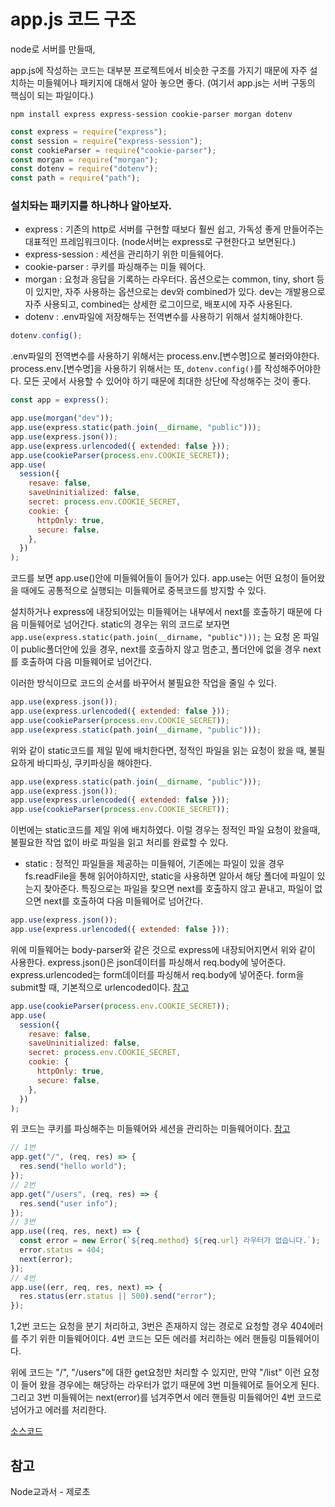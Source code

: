 # app.js 코드 구조

node로 서버를 만들때,

app.js에 작성하는 코드는 대부분 프로젝트에서 비슷한 구조를 가지기 때문에 자주 설치하는 미들웨어나 패키지에 대해서 알아 놓으면 좋다.
(여기서 app.js는 서버 구동의 핵심이 되는 파일이다.)

```
npm install express express-session cookie-parser morgan dotenv
```

```js
const express = require("express");
const session = require("express-session");
const cookieParser = require("cookie-parser");
const morgan = require("morgan");
const dotenv = require("dotenv");
const path = require("path");
```

### 설치돠는 패키지를 하나하나 알아보자.

- express : 기존의 http로 서버를 구현할 때보다 훨씬 쉽고, 가독성 좋게 만들어주는 대표적인 프레임워크이다. (node서버는 express로 구현한다고 보면된다.)
- express-session : 세션을 관리하기 위한 미들웨어다.
- cookie-parser : 쿠키를 파싱해주는 미들 웨어다.
- morgan : 요청과 응답을 기록하는 라우터다. 옵션으로는 common, tiny, short 등이 있지만, 자주 사용하는 옵션으로는 dev와 combined가 있다. dev는 개발용으로 자주 사용되고, combined는 상세한 로그이므로, 배포시에 자주 사용된다.
- dotenv : .env파일에 저장해두는 전역변수를 사용하기 위해서 설치해야한다.

```js
dotenv.config();
```

.env파일의 전역변수를 사용하기 위해서는 process.env.[변수명]으로 불러와야한다. process.env.[변수명]을 사용하기 위해서는 또, `dotenv.config()`를 작성해주어야한다. 모든 곳에서 사용할 수 있어야 하기 때문에 최대한 상단에 작성해주는 것이 좋다.

```js
const app = express();

app.use(morgan("dev"));
app.use(express.static(path.join(__dirname, "public")));
app.use(express.json());
app.use(express.urlencoded({ extended: false }));
app.use(cookieParser(process.env.COOKIE_SECRET));
app.use(
  session({
    resave: false,
    saveUninitialized: false,
    secret: process.env.COOKIE_SECRET,
    cookie: {
      httpOnly: true,
      secure: false,
    },
  })
);
```

코드를 보면 app.use()안에 미들웨어들이 들어가 있다. app.use는 어떤 요청이 들어왔을 때에도 공통적으로 실행되는 미들웨어로 중복코드를 방지할 수 있다.

설치하거나 express에 내장되어있는 미들웨어는 내부에서 next를 호출하기 때문에 다음 미들웨어로 넘어간다. static의 경우는 위의 코드로 보자면 `app.use(express.static(path.join(__dirname, "public")));` 는 요청 온 파일이 public폴더안에 있을 경우, next를 호출하지 않고 멈춘고, 폴더안에 없을 경우 next를 호출하여 다음 미들웨어로 넘어간다.

이러한 방식이므로 코드의 순서를 바꾸어서 불필요한 작업을 줄일 수 있다.

```js
app.use(express.json());
app.use(express.urlencoded({ extended: false }));
app.use(cookieParser(process.env.COOKIE_SECRET));
app.use(express.static(path.join(__dirname, "public")));
```

위와 같이 static코드를 제일 밑에 배치한다면, 정적인 파일을 읽는 요청이 왔을 때, 불필요하게 바디파싱, 쿠키파싱을 해야한다.

```js
app.use(express.static(path.join(__dirname, "public")));
app.use(express.json());
app.use(express.urlencoded({ extended: false }));
app.use(cookieParser(process.env.COOKIE_SECRET));
```

이번에는 static코드를 제일 위에 배치하였다. 이럴 경우는 정적인 파일 요청이 왔을때, 불필요한 작업 없이 바로 파일을 읽고 처리를 완료할 수 있다.

- static : 정적인 파일들을 제공하는 미들웨어, 기존에는 파일이 있을 경우 fs.readFile을 통해 읽어야하지만, static을 사용하면 알아서 해당 폴더에 파일이 있는지 찾아준다. 특징으로는 파일을 찾으면 next를 호출하지 않고 끝내고, 파일이 없으면 next를 호출하여 다음 미들웨어로 넘어간다.

```js
app.use(express.json());
app.use(express.urlencoded({ extended: false }));
```

위에 미들웨어는 body-parser와 같은 것으로 express에 내장되어지면서 위와 같이 사용한다. express.json()은 json데이터를 파싱해서 req.body에 넣어준다. express.urlencoded는 form데이터를 파싱해서 req.body에 넣어준다. form을 submit할 때, 기본적으로 urlencoded이다. [참고](https://velog.io/@yongyongi/form-%ED%83%9C%EA%B7%B8%EC%9D%98-enctype-%EC%86%8D%EC%84%B1)

```js
app.use(cookieParser(process.env.COOKIE_SECRET));
app.use(
  session({
    resave: false,
    saveUninitialized: false,
    secret: process.env.COOKIE_SECRET,
    cookie: {
      httpOnly: true,
      secure: false,
    },
  })
);
```

위 코드는 쿠키를 파싱해주는 미들웨어와 세션을 관리하는 미들웨어이다. [참고](https://devyongi.tistory.com/2)

```js
// 1번
app.get("/", (req, res) => {
  res.send("hello world");
});
// 2번
app.get("/users", (req, res) => {
  res.send("user info");
});
// 3번
app.use((req, res, next) => {
  const error = new Error(`${req.method} ${req.url} 라우터가 없습니다.`);
  error.status = 404;
  next(error);
});
// 4번
app.use((err, req, res, next) => {
  res.status(err.status || 500).send("error");
});
```

1,2번 코드는 요청을 분기 처리하고, 3번은 존재하지 않는 경로로 요청할 경우 404에러를 주기 위한 미들웨어이다. 4번 코드는 모든 에러를 처리하는 에러 핸들링 미들웨어이다.

위에 코드는 "/", "/users"에 대한 get요청만 처리할 수 있지만, 만약 "/list" 이런 요청이 들어 왔을 경우에는 해당하는 라우터가 없기 때문에 3번 미들웨어로 들어오게 된다. 그리고 3번 미들웨어는 next(error)를 넘겨주면서 에러 핸들링 미들웨어인 4번 코드로 넘어가고 에러를 처리한다.

[소스코드](https://github.com/yongyongi/devyongi_blog/blob/master/app.js%EC%BD%94%EB%93%9C%20%EA%B5%AC%EC%A1%B0/index.js)

## 참고

Node교과서 - 제로초
